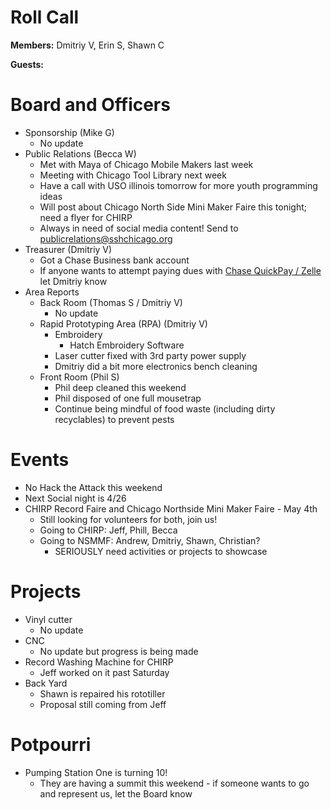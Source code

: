 Roll Call
=========
**Members:** Dmitriy V, Erin S, Shawn C

**Guests:** 

Board and Officers
==================
- Sponsorship (Mike G)
  - No update
- Public Relations (Becca W)
  - Met with Maya of Chicago Mobile Makers last week
  - Meeting with Chicago Tool Library next week
  - Have a call with USO illinois tomorrow for more youth programming ideas
  - Will post about Chicago North Side Mini Maker Faire this tonight; need a flyer for CHIRP
  - Always in need of social media content! Send to publicrelations@sshchicago.org
- Treasurer (Dmitriy V)
  - Got a Chase Business bank account
  - If anyone wants to attempt paying dues with [Chase QuickPay / Zelle](https://www.chase.com/personal/quickpay) let Dmitriy know
- Area Reports
  - Back Room (Thomas S / Dmitriy V)
    - No update
  - Rapid Prototyping Area (RPA) (Dmitriy V)
    - Embroidery
      - Hatch Embroidery Software
    - Laser cutter fixed with 3rd party power supply
    - Dmitriy did a bit more electronics bench cleaning
  - Front Room (Phil S)
    - Phil deep cleaned this weekend
    - Phil disposed of one full mousetrap
    - Continue being mindful of food waste (including dirty recyclables) to prevent pests

Events
======
- No Hack the Attack this weekend
- Next Social night is 4/26
- CHIRP Record Faire and Chicago Northside Mini Maker Faire - May 4th
  - Still looking for volunteers for both, join us!
  - Going to CHIRP: Jeff, Phill, Becca
  - Going to NSMMF: Andrew, Dmitriy, Shawn, Christian?
    - SERIOUSLY need activities or projects to showcase

Projects
========
- Vinyl cutter
  - No update
- CNC
  - No update but progress is being made
- Record Washing Machine for CHIRP
  - Jeff worked on it past Saturday
- Back Yard
  - Shawn is repaired his rototiller
  - Proposal still coming from Jeff
  
Potpourri
=========
- Pumping Station One is turning 10!
  - They are having a summit this weekend - if someone wants to go and represent us, let the Board know
